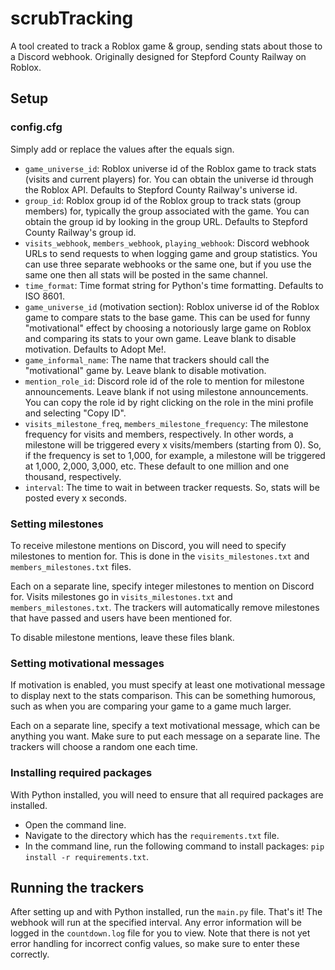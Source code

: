 # scrubTracking
A tool created to track a Roblox game &amp; group, sending stats about those to a Discord webhook. Originally designed for Stepford County Railway on Roblox.

## Setup
### config.cfg
Simply add or replace the values after the equals sign.
* `game_universe_id`: Roblox universe id of the Roblox game to track stats (visits and current players) for. You can obtain the universe id through the Roblox API. Defaults to Stepford County Railway's universe id.
* `group_id`: Roblox group id of the Roblox group to track stats (group members) for, typically the group associated with the game. You can obtain the group id by looking in the group URL. Defaults to Stepford County Railway's group id.
* `visits_webhook`, `members_webhook`, `playing_webhook`: Discord webhook URLs to send requests to when logging game and group statistics. You can use three separate webhooks or the same one, but if you use the same one then all stats will be posted in the same channel.
* `time_format`: Time format string for Python's time formatting. Defaults to ISO 8601.
* `game_universe_id` (motivation section): Roblox universe id of the Roblox game to compare stats to the base game. This can be used for funny "motivational" effect by choosing a notoriously large game on Roblox and comparing its stats to your own game. Leave blank to disable motivation. Defaults to Adopt Me!.
* `game_informal_name`: The name that trackers should call the "motivational" game by. Leave blank to disable motivation.
* `mention_role_id`: Discord role id of the role to mention for milestone announcements. Leave blank if not using milestone announcements. You can copy the role id by right clicking on the role in the mini profile and selecting "Copy ID".
* `visits_milestone_freq`, `members_milestone_frequency`: The milestone frequency for visits and members, respectively. In other words, a milestone will be triggered every x visits/members (starting from 0). So, if the frequency is set to 1,000, for example, a milestone will be triggered at 1,000, 2,000, 3,000, etc. These default to one million and one thousand, respectively.
* `interval`: The time to wait in between tracker requests. So, stats will be posted every x seconds.
### Setting milestones
To receive milestone mentions on Discord, you will need to specify milestones to mention for. This is done in the `visits_milestones.txt` and `members_milestones.txt` files.

Each on a separate line, specify integer milestones to mention on Discord for. Visits milestones go in `visits_milestones.txt` and `members_milestones.txt`. The trackers will automatically remove milestones that have passed and users have been mentioned for.

To disable milestone mentions, leave these files blank.
### Setting motivational messages
If motivation is enabled, you must specify at least one motivational message to display next to the stats comparison. This can be something humorous, such as when you are comparing your game to a game much larger.

Each on a separate line, specify a text motivational message, which can be anything you want. Make sure to put each message on a separate line. The trackers will choose a random one each time.
### Installing required packages
With Python installed, you will need to ensure that all required packages are installed.
* Open the command line.
* Navigate to the directory which has the `requirements.txt` file.
* In the command line, run the following command to install packages: `pip install -r requirements.txt`.

## Running the trackers
After setting up and with Python installed, run the `main.py` file. That's it! The webhook will run at the specified interval. Any error information will be logged in the `countdown.log` file for you to view. Note that there is not yet error handling for incorrect config values, so make sure to enter these correctly.